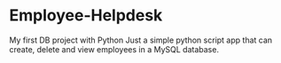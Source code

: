 # Employee-Helpdesk
My first DB project with Python
Just a simple python script app that can create, delete and view employees in a MySQL database. 
